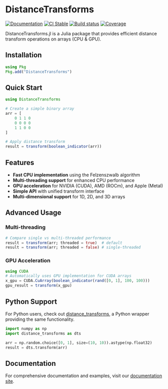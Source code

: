 # DistanceTransforms

[![Documentation][docs-img]][docs-url]
[![CI Stable][ci-img]][ci-url]
[![Build status][buildkite-img]][buildkite-url]
[![Coverage][cov-img]][cov-url]

DistanceTransforms.jl is a Julia package that provides efficient distance transform operations on arrays (CPU & GPU).

## Installation

```julia
using Pkg
Pkg.add("DistanceTransforms")
```

## Quick Start

```julia
using DistanceTransforms

# Create a simple binary array
arr = [
    0 1 1 0
    0 0 0 0
    1 1 0 0
]

# Apply distance transform
result = transform(boolean_indicator(arr))
```

## Features

- **Fast CPU implementation** using the Felzenszwalb algorithm
- **Multi-threading support** for enhanced CPU performance
- **GPU acceleration** for NVIDIA (CUDA), AMD (ROCm), and Apple (Metal)
- **Simple API** with unified transform interface
- **Multi-dimensional support** for 1D, 2D, and 3D arrays

## Advanced Usage

### Multi-threading

```julia
# Compare single vs multi-threaded performance
result = transform(arr; threaded = true)  # default
result = transform(arr; threaded = false) # single-threaded
```

### GPU Acceleration

```julia
using CUDA
# Automatically uses GPU implementation for CUDA arrays
x_gpu = CUDA.CuArray(boolean_indicator(rand([0, 1], 100, 100)))
gpu_result = transform(x_gpu)
```

## Python Support

For Python users, check out [distance_transforms](https://github.com/MolloiLab/py-distance-transforms), a Python wrapper providing the same functionality.

```python
import numpy as np
import distance_transforms as dts

arr = np.random.choice([0, 1], size=(10, 10)).astype(np.float32)
result = dts.transform(arr)
```

## Documentation

For comprehensive documentation and examples, visit our [documentation site](https://molloilab.github.io/DistanceTransforms.jl/).

[docs-img]: https://img.shields.io/badge/docs-dev-blue.svg
[docs-url]: https://molloilab.github.io/DistanceTransforms.jl/

[ci-img]: https://github.com/MolloiLab/DistanceTransforms.jl/actions/workflows/CI.yml/badge.svg?branch=master
[ci-url]: https://github.com/MolloiLab/DistanceTransforms.jl/actions/workflows/CI.yml

[buildkite-img]: https://badge.buildkite.com/1509baa1122772e8ec377463a6c188753d35b8fcec300a658e.svg?branch=master
[buildkite-url]: https://buildkite.com/julialang/distancetransforms-dot-jl

[cov-img]: https://codecov.io/gh/MolloiLab/DistanceTransforms.jl/branch/master/graph/badge.svg
[cov-url]: https://codecov.io/gh/MolloiLab/DistanceTransforms.jl
